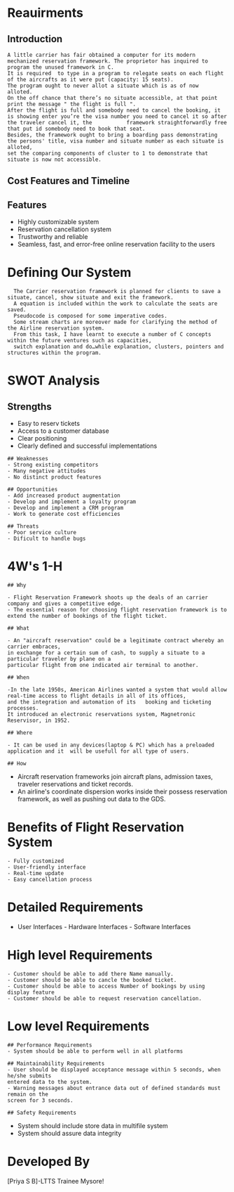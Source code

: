  # Reauirments
 ## Introduction
    A little carrier has fair obtained a computer for its modern mechanized reservation framework. The proprietor has inquired to program the unused framework in C. 
    It is required  to type in a program to relegate seats on each flight of the aircrafts as it were put (capacity: 15 seats).
    The program ought to never allot a situate which is as of now  alloted.
    On the off chance that there’s no situate accessible, at that point print the message " the flight is full ". 
    After the flight is full and somebody need to cancel the booking, it is showing enter you’re the visa number you need to cancel it so after the traveler cancel it, the           framework straightforwardly free that put id somebody need to book that seat. 
    Besides, the framework ought to bring a boarding pass demonstrating the persons' title, visa number and situate number as each situate is alloted, 
    set the comparing components of cluster to 1 to demonstrate that situate is now not accessible.
  
  ## Cost Features and Timeline
   
   ## Features
   
   -  Highly customizable system
   - Reservation cancellation system
   - Trustworthy and reliable
   - Seamless, fast, and error-free online reservation facility to the users
   
   
   
  # Defining Our System
      The Carrier reservation framework is planned for clients to save a situate, cancel, show situate and exit the framework. 
      A equation is included within the work to calculate the seats are saved.
      Pseudocode is composed for some imperative codes.
      Some stream charts are moreover made for clarifying the method of the Airline reservation system. 
      From this task, I have learnt to execute a number of C concepts within the future ventures such as capacities, 
      switch explanation and do…while explanation, clusters, pointers and structures within the program.
   
  # SWOT Analysis
   ## Strengths
   - Easy to reserv tickets
   - Access to a customer database
   - Clear positioning
   - Clearly defined and successful implementations 
  
    ## Weaknesses 
    - Strong existing competitors
    - Many negative attitudes
    - No distinct product features
  
    ## Opportunities 
    - Add increased product augmentation
    - Develop and implement a loyalty program
    - Develop and implement a CRM program
    - Work to generate cost efficiencies

    ## Threats
    - Poor service culture
    - Dificult to handle bugs 
  
  
   
  # 4W's 1-H
   
    ## Why
    
    - Flight Reservation Framework shoots up the deals of an carrier company and gives a competitive edge. 
    - The essential reason for choosing flight reservation framework is to extend the number of bookings of the flight ticket.
 
    ## What
   
    - An "aircraft reservation" could be a legitimate contract whereby an carrier embraces, 
    in exchange for a certain sum of cash, to supply a situate to a particular traveler by plane on a 
    particular flight from one indicated air terminal to another.
  
    ## When
  
    -In the late 1950s, American Airlines wanted a system that would allow real-time access to flight details in all of its offices,
    and the integration and automation of its   booking and ticketing processes.
    It introduced an electronic reservations system, Magnetronic Reservisor, in 1952.
   
    ## Where
  
    - It can be used in any devices(laptop & PC) which has a preloaded application and it  will be usefull for all type of users.
   
    ## How
  
   - Aircraft reservation frameworks join aircraft plans, admission taxes, traveler  reservations and ticket records.
   - An airline's coordinate dispersion works inside their possess reservation framework, as well as pushing out data to the GDS.
   
  # Benefits of Flight Reservation System
    
    - Fully customized
    - User-friendly interface
    - Real-time update
    - Easy cancellation process
   
  # Detailed Requirements
   
   - User Interfaces
    - Hardware Interfaces
    - Software Interfaces
   
  # High level Requirements
    
    - Customer should be able to add there Name manually.
    - Customer should be able to cancle the booked ticket.
    - Customer should be able to access Number of bookings by using display feature
    - Customer should be able to request reservation cancellation.

   
  # Low level Requirements
   
    ## Performance Requirements
    - System should be able to perform well in all platforms
      
    ## Maintainability Requirements 
    - User should be displayed acceptance message within 5 seconds, when he/she submits
    entered data to the system.
    - Warning messages about entrance data out of defined standards must remain on the
    screen for 3 seconds.
    
    ## Safety Requirements
   - System should include store data in multifile system
   - System should assure data integrity

   
  # Developed By
  
   [Priya S B]-LTTS Trainee Mysore!

